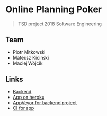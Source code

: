 # Online Planning Poker

>TSD project 2018
>Software Engineering

## Team
* Piotr Mitkowski
* Mateusz Kiciński
* Maciej Wójcik

## Links

* [Backend](https://github.com/PiotrMitkowski/se2018-poker-backend)
* [App on heroku](https://online-planning-poker.herokuapp.com/)
* [AppVeyor for backend project]()
* [CI for app]()

